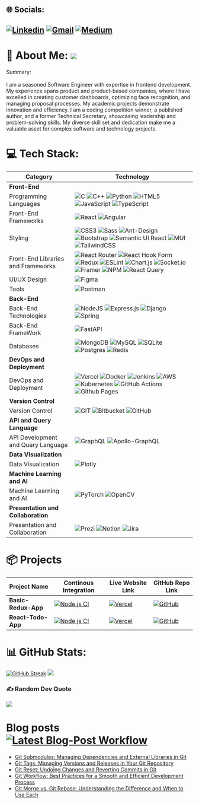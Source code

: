 
## 🌐 Socials:
[![Linkedin](https://img.shields.io/badge/-LinkedIn-blue?style=for-the-badge&logo=Linkedin&logoColor=white)](https://www.linkedin.com/in/aditya-armal/)
[![Gmail](https://img.shields.io/badge/-Gmail-c14438?style=for-the-badge&logo=Gmail&logoColor=white)](mailto:mr.adityaarmal@gmail.com)
[![Medium](https://img.shields.io/badge/Medium-12100E?style=for-the-badge&logo=medium&logoColor=white)](https://medium.com/@aditya-armal) 
-
# 💫 About Me:               [![](https://visitcount.itsvg.in/api?id=Aditya-Armal&icon=0&color=0)](https://visitcount.itsvg.in)
Summary:<br><br>I am a seasoned Software Engineer with expertise in frontend development. My experience spans product and product-based companies, where I have excelled in creating customer dashboards, optimizing face recognition, and managing proposal processes. My academic projects demonstrate innovation and efficiency. I am a coding competition winner, a published author, and a former Technical Secretary, showcasing leadership and problem-solving skills. My diverse skill set and dedication make me a valuable asset for complex software and technology projects.

# 💻 Tech Stack:

| **Category**                        | **Technology**                                             |
|------------------------------------|-----------------------------------------------------------|
| **Front-End**                       |                                                           |
| Programming Languages              | ![C](https://img.shields.io/badge/c-%2300599C.svg?style=for-the-badge&logo=c&logoColor=white) ![C++](https://img.shields.io/badge/c++-%2300599C.svg?style=for-the-badge&logo=c%2B%2B&logoColor=white) ![Python](https://img.shields.io/badge/python-3670A0?style=for-the-badge&logo=python&logoColor=ffdd54) ![HTML5](https://img.shields.io/badge/html5-%23E34F26.svg?style=for-the-badge&logo=html5&logoColor=white) ![JavaScript](https://img.shields.io/badge/javascript-%23323330.svg?style=for-the-badge&logo=javascript&logoColor=%23F7DF1E) ![TypeScript](https://img.shields.io/badge/typescript-%23007ACC.svg?style=for-the-badge&logo=typescript&logoColor=white) |
| Front-End Frameworks               | ![React](https://img.shields.io/badge/react-%2320232a.svg?style=for-the-badge&logo=react&logoColor=%2361DAFB) ![Angular](https://img.shields.io/badge/angular-%23DD0031.svg?style=for-the-badge&logo=angular&logoColor=white) |
| Styling                            | ![CSS3](https://img.shields.io/badge/css3-%231572B6.svg?style=for-the-badge&logo=css3&logoColor=white) ![Sass](https://img.shields.io/badge/Sass-CC6699?style=for-the-badge&logo=Sass&logoColor=FFFFFF) ![Ant-Design](https://img.shields.io/badge/-AntDesign-%230170FE?style=for-the-badge&logo=ant-design&logoColor=white) ![Bootstrap](https://img.shields.io/badge/bootstrap-%238511FA.svg?style=for-the-badge&logo=bootstrap&logoColor=white) ![Semantic UI React](https://img.shields.io/badge/Semantic%20UI%20React-%2335BDB2.svg?style=for-the-badge&logo=SemanticUIReact&logoColor=white) ![MUI](https://img.shields.io/badge/MUI-%230081CB.svg?style=for-the-badge&logo=mui&logoColor=white) ![TailwindCSS](https://img.shields.io/badge/tailwindcss-%2338B2AC.svg?style=for-the-badge&logo=tailwind-css&logoColor=white) |
| Front-End Libraries and Frameworks  | ![React Router](https://img.shields.io/badge/React_Router-CA4245?style=for-the-badge&logo=react-router&logoColor=white) ![React Hook Form](https://img.shields.io/badge/React%20Hook%20Form-%23EC5990.svg?style=for-the-badge&logo=reacthookform&logoColor=white) ![Redux](https://img.shields.io/badge/redux-%23593d88.svg?style=for-the-badge&logo=redux&logoColor=white) ![ESLint](https://img.shields.io/badge/ESLint-4B3263?style=for-the-badge&logo=eslint&logoColor=white) ![Chart.js](https://img.shields.io/badge/chart.js-F5788D.svg?style=for-the-badge&logo=chart.js&logoColor=white) ![Socket.io](https://img.shields.io/badge/Socket.io-black?style=for-the-badge&logo=socket.io&badgeColor=010101) ![Framer](https://img.shields.io/badge/Framer-black?style=for-the-badge&logo=framer&logoColor=blue) ![NPM](https://img.shields.io/badge/NPM-%23CB3837.svg?style=for-the-badge&logo=npm&logoColor=white) ![React Query](https://img.shields.io/badge/-React%20Query-FF4154?style=for-the-badge&logo=react%20query&logoColor=white)|
| UI/UX Design                       | ![Figma](https://img.shields.io/badge/figma-%23F24E1E.svg?style=for-the-badge&logo=figma&logoColor=white) |
| Tools                              | ![Postman](https://img.shields.io/badge/Postman-FF6C37?style=for-the-badge&logo=postman&logoColor=white)  |
| **Back-End**                        |                                                           |
| Back-End Technologies              | ![NodeJS](https://img.shields.io/badge/node.js-6DA55F?style=for-the-badge&logo=node.js&logoColor=white) ![Express.js](https://img.shields.io/badge/express.js-%23404d59.svg?style=for-the-badge&logo=express&logoColor=%2361DAFB) ![Django](https://img.shields.io/badge/django-%23092E20.svg?style=for-the-badge&logo=django&logoColor=white) ![Spring](https://img.shields.io/badge/spring-%236DB33F.svg?style=for-the-badge&logo=spring&logoColor=white) |
|Back-End FrameWork | ![FastAPI](https://img.shields.io/badge/FastAPI-005571?style=for-the-badge&logo=fastapi) |
| Databases                          | ![MongoDB](https://img.shields.io/badge/MongoDB-%234ea94b.svg?style=for-the-badge&logo=mongodb&logoColor=white) ![MySQL](https://img.shields.io/badge/mysql-%2300000f.svg?style=for-the-badge&logo=mysql&logoColor=white) ![SQLite](https://img.shields.io/badge/sqlite-%2307405e.svg?style=for-the-badge&logo=sqlite&logoColor=white) ![Postgres](https://img.shields.io/badge/postgres-%23316192.svg?style=for-the-badge&logo=postgresql&logoColor=white) ![Redis](https://img.shields.io/badge/redis-%23DD0031.svg?style=for-the-badge&logo=redis&logoColor=white) |
| **DevOps and Deployment**           |                                                           |
| DevOps and Deployment              |  ![Vercel](https://img.shields.io/badge/vercel-%23000000.svg?style=for-the-badge&logo=vercel&logoColor=white) ![Docker](https://img.shields.io/badge/docker-%230db7ed.svg?style=for-the-badge&logo=docker&logoColor=white) ![Jenkins](https://img.shields.io/badge/jenkins-%232C5263.svg?style=for-the-badge&logo=jenkins&logoColor=white) ![AWS](https://img.shields.io/badge/AWS-%23FF9900.svg?style=for-the-badge&logo=amazon-aws&logoColor=white) ![Kubernetes](https://img.shields.io/badge/kubernetes-%23326ce5.svg?style=for-the-badge&logo=kubernetes&logoColor=white) ![GitHub Actions](https://img.shields.io/badge/github%20actions-%232671E5.svg?style=for-the-badge&logo=githubactions&logoColor=white) ![Github Pages](https://img.shields.io/badge/github%20pages-121013?style=for-the-badge&logo=github&logoColor=white) |
| **Version Control**                 |                                                           |
| Version Control                    | ![GIT](https://img.shields.io/badge/Git-fc6d26?style=for-the-badge&logo=git&logoColor=white) ![Bitbucket](https://img.shields.io/badge/bitbucket-%230047B3.svg?style=for-the-badge&logo=bitbucket&logoColor=white) ![GitHub](https://img.shields.io/badge/github-%23121011.svg?style=for-the-badge&logo=github&logoColor=white) |
| **API and Query Language**          |                                                           |
| API Development and Query Language | ![GraphQL](https://img.shields.io/badge/-GraphQL-E10098?style=for-the-badge&logo=graphql&logoColor=white) ![Apollo-GraphQL](https://img.shields.io/badge/-ApolloGraphQL-311C87?style=for-the-badge&logo=apollo-graphql) |
| **Data Visualization**              |                                                           |
| Data Visualization                  | ![Plotly](https://img.shields.io/badge/Plotly-%233F4F75.svg?style=for-the-badge&logo=plotly&logoColor=white)|
| **Machine Learning and AI**        |                                                           |
| Machine Learning and AI            | ![PyTorch](https://img.shields.io/badge/PyTorch-%23EE4C2C.svg?style=for-the-badge&logo=PyTorch&logoColor=white) ![OpenCV](https://img.shields.io/badge/opencv-%23white.svg?style=for-the-badge&logo=opencv&logoColor=white) |
| **Presentation and Collaboration**  |                                                           |
| Presentation and Collaboration      | ![Prezi](https://img.shields.io/badge/Prezi-%23000000.svg?style=for-the-badge&logo=Prezi&logoColor=white) ![Notion](https://img.shields.io/badge/Notion-%23000000.svg?style=for-the-badge&logo=notion&logoColor=white) ![Jira](https://img.shields.io/badge/jira-%230A0FFF.svg?style=for-the-badge&logo=jira&logoColor=white) |

# 📦 Projects

| Project Name        | Continous Integration | Live Website Link | GitHub Repo Link |
|---------------------|------------|-------------------|-----------------|
| **Basic-Redux-App**     | [![Node.js CI](https://github.com/Aditya-Armal/Basic-Redux-App/actions/workflows/main.yml/badge.svg?branch=main)](https://github.com/Aditya-Armal/Basic-Redux-App/actions/workflows/main.yml) | [![Vercel](https://img.shields.io/badge/Vercel-000000?style=for-the-badge&logo=Vercel&logoColor=FFFFFF)](https://basic-redux-app.vercel.app/) | [![GitHub](https://img.shields.io/badge/GitHub-181717?style=for-the-badge&logo=GitHub&logoColor=FFFFFF)](https://github.com/Aditya-Armal/Basic-Redux-App/) |
| **React-Todo-App**      | [![Node.js CI](https://github.com/Aditya-Armal/reactjs-todo-app/actions/workflows/node.js.yml/badge.svg)](https://github.com/Aditya-Armal/reactjs-todo-app/actions/workflows/node.js.yml) | [![Vercel](https://img.shields.io/badge/Vercel-000000?style=for-the-badge&logo=Vercel&logoColor=FFFFFF)](https://adityaarmal-todo-app.vercel.app/) | [![GitHub](https://img.shields.io/badge/GitHub-181717?style=for-the-badge&logo=GitHub&logoColor=FFFFFF)](https://github.com/Aditya-Armal/reactjs-todo-app) |


# 📊 GitHub Stats:
[![GitHub Streak](https://github-aditya-armal-streak-stats.vercel.app?user=Aditya-Armal)](https://git.io/streak-stats)
![](https://github-readme-stats.vercel.app/api/top-langs/?username=Aditya-Armal&theme=default&hide_border=true&include_all_commits=true&count_private=true&layout=compact)

### ✍️ Random Dev Quote
![](https://quotes-github-readme.vercel.app/api?type=horizontal&theme=default)

# Blog posts [![Latest Blog-Post Workflow](https://github.com/Aditya-Armal/Aditya-Armal/actions/workflows/blog-post-workflow.yml/badge.svg?branch=main)](https://github.com/Aditya-Armal/Aditya-Armal/actions/workflows/blog-post-workflow.yml)
<!-- BLOG-POST-LIST:START -->
- [Git Submodules: Managing Dependencies and External Libraries in Git](https://aditya-armal.medium.com/git-submodules-managing-dependencies-and-external-libraries-in-git-d71e557ef9f1?source=rss-d9f1d8504b07------2)
- [Git Tags: Managing Versions and Releases in Your Git Repository](https://aditya-armal.medium.com/git-tags-managing-versions-and-releases-in-your-git-repository-9a4ee1a24fea?source=rss-d9f1d8504b07------2)
- [Git Reset: Undoing Changes and Reverting Commits in Git](https://aditya-armal.medium.com/git-reset-undoing-changes-and-reverting-commits-in-git-12a912d26589?source=rss-d9f1d8504b07------2)
- [Git Workflow: Best Practices for a Smooth and Efficient Development Process](https://aditya-armal.medium.com/git-workflow-best-practices-for-a-smooth-and-efficient-development-process-2e43e4f2eb2e?source=rss-d9f1d8504b07------2)
- [Git Merge vs. Git Rebase: Understanding the Difference and When to Use Each](https://aditya-armal.medium.com/git-merge-vs-git-rebase-understanding-the-difference-and-when-to-use-each-144430efc34b?source=rss-d9f1d8504b07------2)
<!-- BLOG-POST-LIST:END -->
